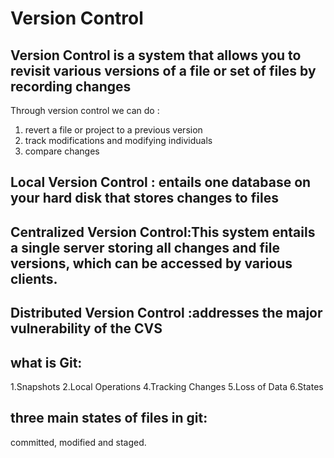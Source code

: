 # Version Control
## Version Control is a system that allows you to revisit various versions of a file or set of files by recording changes
Through version control we can do :
1. revert a file or project to a previous version 
2. track modifications and modifying individuals 
3. compare changes
## Local Version Control : entails one database on your hard disk that stores changes to files
## Centralized Version Control:This system entails a single server storing all changes and file versions, which can be accessed by various clients.
## Distributed Version Control :addresses the major vulnerability of the CVS
## what is Git:
1.Snapshots
2.Local Operations
4.Tracking Changes
5.Loss of Data
6.States
## three main states of files in git: 
committed, modified and staged.
